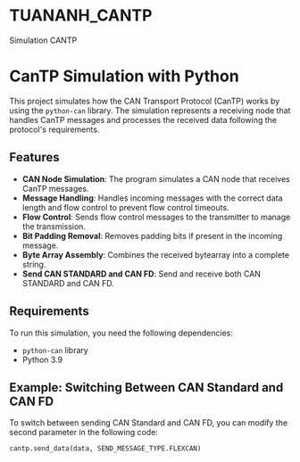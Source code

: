 # TUANANH_CANTP
Simulation CANTP
# CanTP Simulation with Python

This project simulates how the CAN Transport Protocol (CanTP) works by using the `python-can` library. The simulation represents a receiving node that handles CanTP messages and processes the received data following the protocol's requirements.

## Features
- **CAN Node Simulation**: The program simulates a CAN node that receives CanTP messages.
- **Message Handling**: Handles incoming messages with the correct data length and flow control to prevent flow control timeouts.
- **Flow Control**: Sends flow control messages to the transmitter to manage the transmission.
- **Bit Padding Removal**: Removes padding bits if present in the incoming message.
- **Byte Array Assembly**: Combines the received bytearray into a complete string.
- **Send CAN STANDARD and CAN FD**: Send and receive both CAN STANDARD and CAN FD.

  
## Requirements
To run this simulation, you need the following dependencies:
- `python-can` library
- Python 3.9 

## Example: Switching Between CAN Standard and CAN FD
To switch between sending CAN Standard and CAN FD, you can modify the second parameter in the following code:
```python
cantp.send_data(data, SEND_MESSAGE_TYPE.FLEXCAN)
